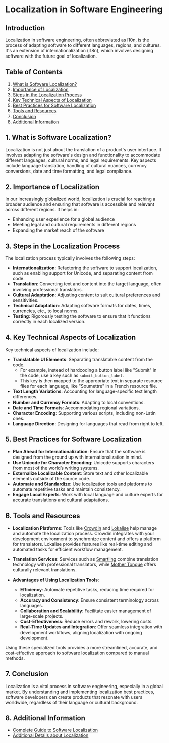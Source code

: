 # Localization in Software Engineering

## Introduction

Localization in software engineering, often abbreviated as l10n, is the process of adapting software to different languages, regions, and cultures. It's an extension of internationalization (i18n), which involves designing software with the future goal of localization.

## Table of Contents
1. [What is Software Localization?](#1-what-is-software-localization)
2. [Importance of Localization](#2-importance-of-localization)
3. [Steps in the Localization Process](#3-steps-in-the-localization-process)
4. [Key Technical Aspects of Localization](#4-key-technical-aspects-of-localization)
5. [Best Practices for Software Localization](#5-best-practices-for-software-localization)
6. [Tools and Resources](#6-tools-and-resources)
7. [Conclusion](#7-conclusion)
8. [Additional Information](#8-additional-information)

## 1. What is Software Localization?

Localization is not just about the translation of a product's user interface. It involves adapting the software's design and functionality to accommodate different languages, cultural norms, and legal requirements. Key aspects include language translation, handling of cultural nuances, currency conversions, date and time formatting, and legal compliance.

## 2. Importance of Localization

In our increasingly globalized world, localization is crucial for reaching a broader audience and ensuring that software is accessible and relevant across different regions. It helps in:
- Enhancing user experience for a global audience
- Meeting legal and cultural requirements in different regions
- Expanding the market reach of the software

## 3. Steps in the Localization Process

The localization process typically involves the following steps:
- **Internationalization**: Refactoring the software to support localization, such as enabling support for Unicode, and separating content from code.
- **Translation**: Converting text and content into the target language, often involving professional translators.
- **Cultural Adaptation**: Adjusting content to suit cultural preferences and sensitivities.
- **Technical Adaptation**: Adapting software formats for dates, times, currencies, etc., to local norms.
- **Testing**: Rigorously testing the software to ensure that it functions correctly in each localized version.

## 4. Key Technical Aspects of Localization

Key technical aspects of localization include:
- **Translatable UI Elements**: Separating translatable content from the code. 
    - For example, instead of hardcoding a button label like "Submit" in the code, use a key such as `submit_button_label`. 
    - This key is then mapped to the appropriate text in separate resource files for each language, like "Soumettre" in a French resource file.
- **Text Length Variations**: Accounting for language-specific text length differences.
- **Number and Currency Formats**: Adapting to local conventions.
- **Date and Time Formats**: Accommodating regional variations.
- **Character Encoding**: Supporting various scripts, including non-Latin ones.
- **Language Direction**: Designing for languages that read from right to left.

## 5. Best Practices for Software Localization

- **Plan Ahead for Internationalization**: Ensure that the software is designed from the ground up with internationalization in mind.
- **Use Unicode for Character Encoding**: Unicode supports characters from most of the world’s writing systems.
- **Externalize Localizable Content**: Store text and other localizable elements outside of the source code.
- **Automate and Standardize**: Use localization tools and platforms to automate repetitive tasks and maintain consistency.
- **Engage Local Experts**: Work with local language and culture experts for accurate translations and cultural adaptations.


## 6. Tools and Resources

- **Localization Platforms**: Tools like [Crowdin](https://crowdin.com/) and [Lokalise](https://lokalise.com/) help manage and automate the localization process. Crowdin integrates with your development environment to synchronize content and offers a platform for translators. Lokalise provides features like real-time editing and automated tasks for efficient workflow management.

- **Translation Services**: Services such as [Smartling](https://www.smartling.com/) combine translation technology with professional translators, while [Mother Tongue](https://mothertongue.com/solutions/translation) offers culturally relevant translations.

- **Advantages of Using Localization Tools**:
   - **Efficiency**: Automate repetitive tasks, reducing time required for localization.
   - **Accuracy and Consistency**: Ensure consistent terminology across languages.
   - **Collaboration and Scalability**: Facilitate easier management of large-scale projects.
   - **Cost-Effectiveness**: Reduce errors and rework, lowering costs.
   - **Real-Time Updates and Integration**: Offer seamless integration with development workflows, aligning localization with ongoing development.

Using these specialized tools provides a more streamlined, accurate, and cost-effective approach to software localization compared to manual methods.


## 7. Conclusion

Localization is a vital process in software engineering, especially in a global market. By understanding and implementing localization best practices, software developers can create products that resonate with users worldwide, regardless of their language or cultural background.

## 8. Additional Information
- [Complete Guide to Software Localization](https://phrase.com/blog/posts/software-localization/)
- [Additional Details about Localization](https://developer.mozilla.org/en-US/docs/Glossary/Localization)